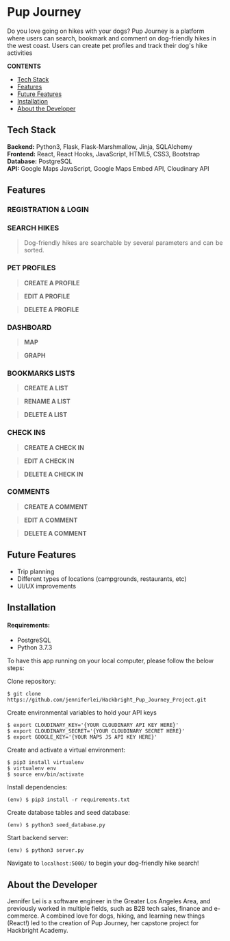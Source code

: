 # Pup Journey

Do you love going on hikes with your dogs? Pup Journey is a platform where users can search, bookmark and comment on dog-friendly hikes in the west coast. Users can create pet profiles and track their dog's hike activities

**CONTENTS**

- [Tech Stack](#tech-stack)
- [Features](#features)
- [Future Features](#future-features)
- [Installation](#installation)
- [About the Developer](#about-the-developer)

## Tech Stack

**Backend:** Python3, Flask, Flask-Marshmallow, Jinja, SQLAlchemy\
**Frontend:** React, React Hooks, JavaScript, HTML5, CSS3, Bootstrap\
**Database:** PostgreSQL\
**API:** Google Maps JavaScript, Google Maps Embed API, Cloudinary API

## Features

### REGISTRATION & LOGIN

> <p align="justify">  </p>

### SEARCH HIKES

> <p align="justify"> Dog-friendly hikes are searchable by several parameters and can be sorted. </p>

### PET PROFILES

> **CREATE A PROFILE**

> **EDIT A PROFILE**

> **DELETE A PROFILE**

### DASHBOARD

> **MAP**

> **GRAPH**

### BOOKMARKS LISTS

> **CREATE A LIST**

> **RENAME A LIST**

> **DELETE A LIST**

### CHECK INS

> **CREATE A CHECK IN**

> **EDIT A CHECK IN**

> **DELETE A CHECK IN**

### COMMENTS

> **CREATE A COMMENT**

> **EDIT A COMMENT**

> **DELETE A COMMENT**

## Future Features

- Trip planning
- Different types of locations (campgrounds, restaurants, etc)
- UI/UX improvements

## Installation

#### Requirements:

- PostgreSQL
- Python 3.7.3

To have this app running on your local computer, please follow the below steps:

Clone repository:

```
$ git clone https://github.com/jenniferlei/Hackbright_Pup_Journey_Project.git
```

Create environmental variables to hold your API keys

```
$ export CLOUDINARY_KEY='{YOUR CLOUDINARY API KEY HERE}'
$ export CLOUDINARY_SECRET='{YOUR CLOUDINARY SECRET HERE}'
$ export GOOGLE_KEY='{YOUR MAPS JS API KEY HERE}'
```

Create and activate a virtual environment:

```
$ pip3 install virtualenv
$ virtualenv env
$ source env/bin/activate
```

Install dependencies:

```
(env) $ pip3 install -r requirements.txt
```

Create database tables and seed database:

```
(env) $ python3 seed_database.py
```

Start backend server:

```
(env) $ python3 server.py
```

Navigate to `localhost:5000/` to begin your dog-friendly hike search!

## About the Developer

Jennifer Lei is a software engineer in the Greater Los Angeles Area, and previously worked in multiple fields, such as B2B tech sales, finance and e-commerce. A combined love for dogs, hiking, and learning new things (React!) led to the creation of Pup Journey, her capstone project for Hackbright Academy.
